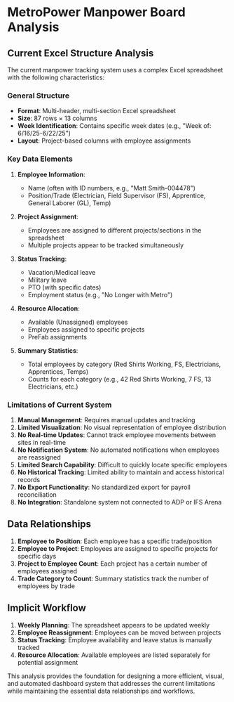 # MetroPower Manpower Board Analysis

## Current Excel Structure Analysis

The current manpower tracking system uses a complex Excel spreadsheet with the following characteristics:

### General Structure
- **Format**: Multi-header, multi-section Excel spreadsheet
- **Size**: 87 rows × 13 columns
- **Week Identification**: Contains specific week dates (e.g., "Week of: 6/16/25-6/22/25")
- **Layout**: Project-based columns with employee assignments

### Key Data Elements
1. **Employee Information**:
   - Name (often with ID numbers, e.g., "Matt Smith-004478")
   - Position/Trade (Electrician, Field Supervisor (FS), Apprentice, General Laborer (GL), Temp)
   
2. **Project Assignment**:
   - Employees are assigned to different projects/sections in the spreadsheet
   - Multiple projects appear to be tracked simultaneously
   
3. **Status Tracking**:
   - Vacation/Medical leave
   - Military leave
   - PTO (with specific dates)
   - Employment status (e.g., "No Longer with Metro")
   
4. **Resource Allocation**:
   - Available (Unassigned) employees
   - Employees assigned to specific projects
   - PreFab assignments
   
5. **Summary Statistics**:
   - Total employees by category (Red Shirts Working, FS, Electricians, Apprentices, Temps)
   - Counts for each category (e.g., 42 Red Shirts Working, 7 FS, 13 Electricians, etc.)

### Limitations of Current System
1. **Manual Management**: Requires manual updates and tracking
2. **Limited Visualization**: No visual representation of employee distribution
3. **No Real-time Updates**: Cannot track employee movements between sites in real-time
4. **No Notification System**: No automated notifications when employees are reassigned
5. **Limited Search Capability**: Difficult to quickly locate specific employees
6. **No Historical Tracking**: Limited ability to maintain and access historical records
7. **No Export Functionality**: No standardized export for payroll reconciliation
8. **No Integration**: Standalone system not connected to ADP or IFS Arena

## Data Relationships

1. **Employee to Position**: Each employee has a specific trade/position
2. **Employee to Project**: Employees are assigned to specific projects for specific days
3. **Project to Employee Count**: Each project has a certain number of employees assigned
4. **Trade Category to Count**: Summary statistics track the number of employees by trade

## Implicit Workflow
1. **Weekly Planning**: The spreadsheet appears to be updated weekly
2. **Employee Reassignment**: Employees can be moved between projects
3. **Status Tracking**: Employee availability and leave status is manually tracked
4. **Resource Allocation**: Available employees are listed separately for potential assignment

This analysis provides the foundation for designing a more efficient, visual, and automated dashboard system that addresses the current limitations while maintaining the essential data relationships and workflows.
